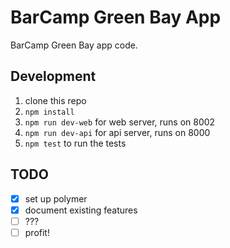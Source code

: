 BarCamp Green Bay App
=====================

BarCamp Green Bay app code.

## Development

1. clone this repo
2. `npm install`
3. `npm run dev-web` for web server, runs on 8002
4. `npm run dev-api` for api server, runs on 8000
5. `npm test` to run the tests

## TODO

- [x] set up polymer
- [x] document existing features
- [ ] ???
- [ ] profit!
